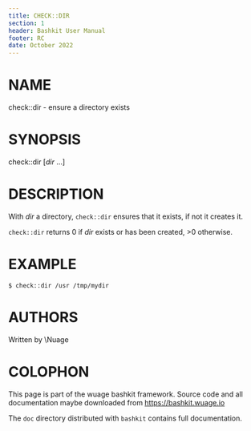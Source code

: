 ```yaml
---
title: CHECK::DIR
section: 1
header: Bashkit User Manual
footer: RC
date: October 2022
---
```


# NAME

check::dir - ensure a directory exists

# SYNOPSIS

check::dir [*dir* ...]

# DESCRIPTION

With *dir* a directory, `check::dir` ensures that it exists, if not it creates it.

`check::dir` returns 0 if *dir* exists or has been created, >0 otherwise.

# EXAMPLE

    $ check::dir /usr /tmp/mydir

# AUTHORS
Written by \\Nuage

# COLOPHON
This page is part of the wuage bashkit framework. Source code and all
documentation maybe downloaded from <https://bashkit.wuage.io>

The `doc` directory distributed with `bashkit` contains full documentation.

